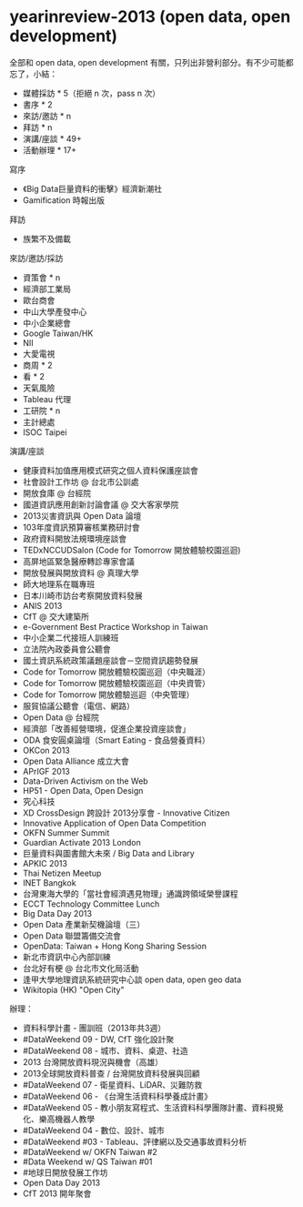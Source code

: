 yearinreview-2013 (open data, open development)
=================

全部和 open data, open development 有關，只列出非營利部分。有不少可能都忘了，小結：
- 媒體採訪 * 5（拒絕 n 次，pass n 次）
- 書序 * 2
- 來訪/邀訪 * n
- 拜訪 * n
- 演講/座談 * 49+
- 活動辦理 * 17+

寫序
- 《Big Data巨量資料的衝擊》經濟新潮社
- Gamification 時報出版

拜訪
- 族繁不及備載

來訪/邀訪/採訪
- 資策會 * n
- 經濟部工業局
- 歐台商會
- 中山大學產發中心
- 中小企業總會
- Google Taiwan/HK
- NII
- 大愛電視
- 商周 * 2
- 看 * 2
- 天氣風險
- Tableau 代理
- 工研院 * n
- 主計總處
- ISOC Taipei

演講/座談
- 健康資料加值應用模式研究之個人資料保護座談會
- 社會設計工作坊 @ 台北市公訓處
- 開放食庫 @ 台經院
- 國道資訊應用創新討論會議 @ 交大客家學院
- 2013災害資訊與 Open Data 論壇
- 103年度資訊預算審核業務研討會
- 政府資料開放法規環境座談會
- TEDxNCCUDSalon (Code for Tomorrow 開放體驗校園巡迴)
- 高屏地區緊急醫療轉診專家會議
- 開放發展與開放資料 @ 真理大學
- 師大地理系在職專班
- 日本川崎市訪台考察開放資料發展
- ANIS 2013
- CfT @ 交大建築所
- e-Government Best Practice Workshop in Taiwan
- 中小企業二代接班人訓練班
- 立法院內政委員會公聽會
- 國土資訊系統政策議題座談會－空間資訊趨勢發展
- Code for Tomorrow 開放體驗校園巡迴（中央職涯）
- Code for Tomorrow 開放體驗校園巡迴（中央資管）
- Code for Tomorrow 開放體驗巡迴（中央管理）
- 服貿協議公聽會（電信、網路）
- Open Data @ 台經院
- 經濟部「改善經營環境，促進企業投資座談會」
- ODA 食安圓桌論壇（Smart Eating - 食品營養資料）
- OKCon 2013
- Open Data Alliance 成立大會
- APrIGF 2013
- Data-Driven Activism on the Web
- HP51 - Open Data, Open Design
- 究心科技
- XD CrossDesign 跨設計 2013分享會 - Innovative Citizen
- Innovative Application of Open Data Competition
- OKFN Summer Summit
- Guardian Activate 2013 London
- 巨量資料與圖書館大未來 / Big Data and Library
- APKIC 2013
- Thai Netizen Meetup
- INET Bangkok
- 台灣東海大學的「當社會經濟遇見物理」通識跨領域榮譽課程
- ECCT Technology Committee Lunch
- Big Data Day 2013
- Open Data 產業新契機論壇（三）
- Open Data 聯盟籌備交流會
- OpenData: Taiwan + Hong Kong Sharing Session
- 新北市資訊中心內部訓練
- 台北好有梗 @ 台北市文化局活動
- 逢甲大學地理資訊系統研究中心談 open data, open geo data
- Wikitopia (HK) "Open City"

辦理：
- 資料科學計畫 - 團訓班（2013年共3週）
- #DataWeekend 09 - DW, CfT 強化設計聚
- #DataWeekend 08 - 城市、資料、桌遊、社造
- 2013 台灣開放資料現況與機會（高雄）
- 2013全球開放資料普查 / 台灣開放資料發展與回顧
- #DataWeekend 07 - 衛星資料、LiDAR、災難防救
- #DataWeekend 06 - 《台灣生活資料科學養成計畫》
- #DataWeekend 05 - 教小朋友寫程式、生活資料科學團隊計畫、資料視覺化、樂高機器人教學
- #DataWeekend 04 - 數位、設計、城市
- #DataWeekend #03 - Tableau、評律網以及交通事故資料分析
- #DataWeekend w/ OKFN Taiwan #2
- #Data Weekend w/ QS Taiwan #01
- #地球日開放發展工作坊
- Open Data Day 2013
- CfT 2013 開年聚會
